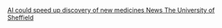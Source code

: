 [AI could speed up discovery of new medicines   News   The University of Sheffield](https://qi.tc/qi/111167)
